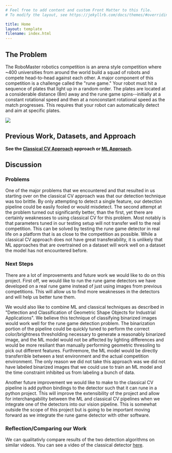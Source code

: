 ```yaml
---
# Feel free to add content and custom Front Matter to this file.
# To modify the layout, see https://jekyllrb.com/docs/themes/#overriding-theme-defaults

title: Home
layout: template
filename: index.html
---
```


<!-- Problem description
Previous work (including what you used for your method i.e. pretrained models)
Your approach
Datasets
Results
Discussion
    What problems did you encounter?
    Are there next steps you would take if you kept working on the project?
    How does your approach differ from others? Was that beneficial? -->

## The Problem

The RoboMaster robotics competition is an arena style competition where ~400 universities from
around the world build a squad of robots and compete head-to-head against each other. A major
component of this competition is a challenge called the "rune game." Your robot must hit a sequence
of plates that light up in a random order. The plates are located at a considerable distance (8m)
away and the rune game spins--initially at a constant rotational speed and then at a nonconstant
rotational speed as the match progresses. This requires that your robot can automatically detect and
aim at specific plates.

![](./resources/rune_game_graphic.gif)

## Previous Work, Datasets, and Approach

**See the [Classical CV Approach](classical-cv.html) approach or [ML Approach](ml-approach.html).**

## Discussion

### Problems

One of the major problems that we encountered and that resulted in us starting over on the classical
CV approach was that our detection technique was too brittle. By only attempting to detect a single
feature, our detection pipeline could be easily fooled or would misdetect. The second attempt at the
problem turned out significantly better, than the first, yet there are certainly weaknesses to using
classical CV for this problem. Most notably is that parameters tuned in our testing setup will not
transfer well to the real competition. This can be solved by testing the rune game detector in real
life on a platform that is as close to the competition as possible. While a classical CV approach
does not have great transferability, it is unlikely that ML approaches that are overtrained on a
dataset will work well on a dataset the model has not encountered before.

### Next Steps

There are a lot of improvements and future work we would like to do on this project. First off, we
would like to run the rune game detectors we have developed on a real rune game instead of just
using images from previous competitions. This will allow us to find more weaknesses in the detectors
and will help us better tune them.

We would also like to combine ML and classical techniques as described in "Detection and
Classification of Geometric Shape Objects for Industrial Applications". We believe this technique of
classifying binarized images would work well for the rune game detection problem. The binarization
portion of the pipeline could be quickly tuned to perform the correct color/brightness thresholding
necessary to generate a reasonably binarized image, and the ML model would not be affected by
lighting differences and would be more resiliant than manually performing geometric thresoling to
pick out different features. Furthremore, the ML model would be directly transferrible between a
test environment and the actual competition environment. The only reason we did not take this
approach was we did not have labeled binarized images that we could use to train an ML model and the
time constraint inhibited us from labeling a bunch of data.

Another future improvement we would like to make to the classical CV pipeline is add python bindings
to the detector such that it can rune in a python project. This will improve the extensibility of
the project and allow for interchangability between the ML and classical CV pipelines when we
integrate one of the detectors into our vision pipeline. This is somewhat outside the scope of this
project but is going to be important moving forward as we integrate the rune game detector with
other software.

### Reflection/Comparing our Work

We can qualitativly compare results of the two detection algorithms on similar videos. You can see a
video of the classical detector [here](https://youtu.be/6N2wwLwqqjg).
